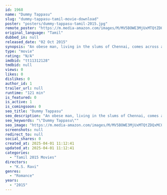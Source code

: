 ```yaml
---
id: 1968
name: "Dummy Tappasu"
slug: "dummy-tappasu-tamil-movie-download"
poster: "posters/dummy-tappasu-tamil-2015.jpg"
remote_poster: "https://m.media-amazon.com/images/M/MV5BOWE3MjUxMTQtZDQxMC00OTkxLThmZjUtM2E4Y2Q1NTI4ZWNjXkEyXkFqcGdeQXVyMTEzNzg0Mjkx._V1_SX300.jpg"
original_language: "Tamil"
dubbed_in: null
released_date: "02 Oct 2015"
synopsis: "An obese man, living in the slums of Chennai, comes across a series of situations that change his perception towards life and love."
type: "movie"
rating: "N/A"
imdbid: "tt11312128"
tmdbid: null
views: 0
likes: 0
dislikes: 0
author_id: 1
trailer_url: null
runtime: "121 min"
is_featured: 0
is_active: 1
is_comingsoon: 0
seo_title: "Dummy Tappasu"
seo_description: "An obese man, living in the slums of Chennai, comes across a series of situations that change his perception towards life and love."
seo_keywords: "\"Dummy Tappasu\""
seo_image: "https://m.media-amazon.com/images/M/MV5BOWE3MjUxMTQtZDQxMC00OTkxLThmZjUtM2E4Y2Q1NTI4ZWNjXkEyXkFqcGdeQXVyMTEzNzg0Mjkx._V1_SX300.jpg"
screenshots: null
redirect_to: null
social_shares: 0
created_at: 2025-04-01 11:12:41
updated_at: 2025-04-01 11:12:41
categories:
  - "Tamil 2015 Movies"
directors:
  - "K.S. Ravi"
genres:
  - "Romance"
years:
  - "2015"
---
```

